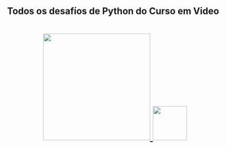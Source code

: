 ## Todos os desafíos de Python do Curso em Video
<h1 align="center">
  <a href="https://www.cursoemvideo.com/">
    <img src="https://www.cursoemvideo.com/wp-content/uploads/2019/08/cursoemvideo-logo.png" width="250px" />
    <img src="https://upload.wikimedia.org/wikipedia/commons/thumb/c/c3/Python-logo-notext.svg/2048px-Python-logo-notext.svg.png" width="80px" />
  </a>
</h1>
